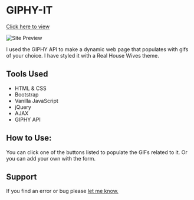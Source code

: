 # GIPHY-IT

[Click here to view](https://copperco.github.io/GIPHY-IT/index.html)

![Site Preview](/assets/images/RHGitPreview.png)

I used the GIPHY API to make a dynamic web page that populates with gifs of your choice. I have styled it with a Real House Wives theme.

## Tools Used

- HTML & CSS
- Bootstrap
- Vanilla JavaScript
- jQuery
- AJAX
- GIPHY API

## How to Use:

You can click one of the buttons listed to populate the GIFs related to it. Or you can add your own with the form.

## Support

If you find an error or bug please [let me know.](https://github.com/CopperCo/GIPHY-IT/issues)
